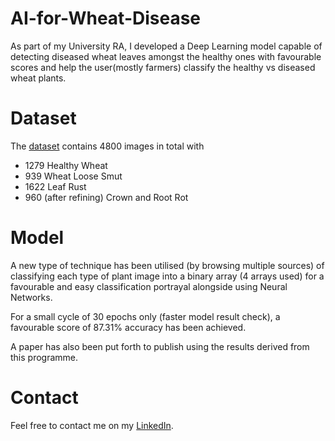 # AI-for-Wheat-Disease
As part of my University RA, I developed a Deep Learning model capable of detecting diseased wheat leaves amongst the healthy ones with favourable scores and help the user(mostly farmers) classify the healthy vs diseased wheat plants.

# Dataset
The [dataset](https://drive.google.com/drive/folders/1OHKtwD1UrdmhqxrpQEeF_X_pqKotxRGD) contains 4800 images in total with
- 1279 Healthy Wheat
- 939 Wheat Loose Smut
- 1622 Leaf Rust
- 960 (after refining) Crown and Root Rot

# Model
A new type of technique has been utilised (by browsing multiple sources) of classifying each type of plant image into a binary array (4 arrays used) for a favourable and easy classification portrayal alongside using Neural Networks.

For a small cycle of 30 epochs only (faster model result check), a favourable score of 87.31% accuracy has been achieved.

A paper has also been put forth to publish using the results derived from this programme.

# Contact
Feel free to contact me on my [LinkedIn](https://www.linkedin.com/in/roshan-naidu-aka-adonis).
